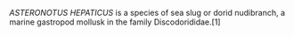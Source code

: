 _ASTERONOTUS HEPATICUS_ is a species of sea slug or dorid nudibranch, a marine gastropod mollusk in the family Discodorididae.[1]
